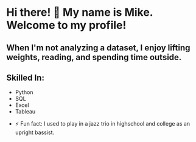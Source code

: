 # Hi there! 👋 My name is Mike. Welcome to my profile!

## When I'm not analyzing a dataset, I enjoy lifting weights, reading, and spending time outside.

## Skilled In:
* Python
* SQL
* Excel
* Tableau 

<!--START_SECTION:badges-->
<!--END_SECTION:badges-->


- ⚡ Fun fact: I used to play in a jazz trio in highschool and college as an upright bassist.
